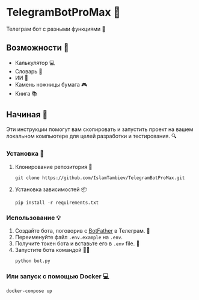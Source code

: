 # TelegramBotProMax 🤖


Телеграм бот с разными функциями 🐍

## Возможности 🎉
- Калькулятор 💻
- Словарь 📜
- ИИ 🎨
- Камень ножницы бумага 🎮
- Книга 📚

## Начиная 🚀
Эти инструкции помогут вам скопировать и запустить проект на вашем локальном компьютере для целей разработки и тестирования. 🔍

### Установка 🔧
1. Клонирование репозитория 💾  
    ```shell
    git clone https://github.com/IslamTambiev/TelegramBotProMax.git
    ```

2. Установка зависимостей 📦  
    ```shell
    pip install -r requirements.txt
    ```

### Использование 💡
1. Создайте бота, поговорив с [BotFather](https://telegram.me/BotFather) в Телеграм. 💬
2. Переименуйте файл `.env.example` на `.env`.
3. Получите токен бота и вставьте его в `.env` file. 🔑
4. Запустите бота командой 🏃‍♂️  
    ```shell
    python bot.py
    ```

### Или запуск с помощью Docker 💻
```shell  
docker-compose up
```
